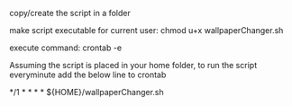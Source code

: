 copy/create the script in a folder

make script executable for current user: chmod u+x wallpaperChanger.sh

execute command: crontab -e 

Assuming the script is placed in your home folder, to run the script everyminute add the below line to crontab

*/1 * * * * ${HOME}/wallpaperChanger.sh
